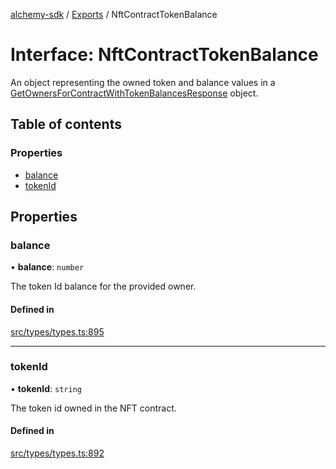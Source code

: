[alchemy-sdk](../README.md) / [Exports](../modules.md) / NftContractTokenBalance

# Interface: NftContractTokenBalance

An object representing the owned token and balance values in a
[GetOwnersForContractWithTokenBalancesResponse](GetOwnersForContractWithTokenBalancesResponse.md) object.

## Table of contents

### Properties

- [balance](NftContractTokenBalance.md#balance)
- [tokenId](NftContractTokenBalance.md#tokenid)

## Properties

### balance

• **balance**: `number`

The token Id balance for the provided owner.

#### Defined in

[src/types/types.ts:895](https://github.com/alchemyplatform/alchemy-sdk-js/blob/46e9716/src/types/types.ts#L895)

___

### tokenId

• **tokenId**: `string`

The token id owned in the NFT contract.

#### Defined in

[src/types/types.ts:892](https://github.com/alchemyplatform/alchemy-sdk-js/blob/46e9716/src/types/types.ts#L892)
